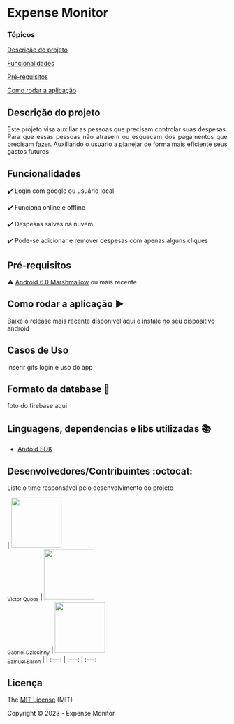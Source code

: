 <h1>Expense Monitor</h1> 

### Tópicos 

[Descrição do projeto](#descrição-do-projeto)

[Funcionalidades](#funcionalidades)

[Pré-requisitos](#pré-requisitos)

[Como rodar a aplicação](#como-rodar-a-aplicação-arrow_forward)



## Descrição do projeto 

<p align="justify">
 Este projeto visa auxiliar as pessoas que precisam controlar suas despesas. Para que essas pessoas não atrasem ou esqueçam dos pagamentos que precisam fazer. Auxiliando o usuário a planejar de forma mais eficiente seus gastos futuros.
</p>

## Funcionalidades

:heavy_check_mark: Login com google ou usuário local  

:heavy_check_mark: Funciona online e offline

:heavy_check_mark: Despesas salvas na nuvem

:heavy_check_mark: Pode-se adicionar e remover despesas com apenas alguns cliques


## Pré-requisitos

:warning: [Android 6.0 Marshmallow](https://www.android.com/intl/pt-BR_br/versions/marshmallow-6-0/) ou mais recente

## Como rodar a aplicação :arrow_forward:

Baixe o release mais recente dísponivel [aqui]() e instale no seu dispositivo android

## Casos de Uso

inserir gifs login e uso do app

## Formato da database :floppy_disk:

foto do firebase aqui

## Linguagens, dependencias e libs utilizadas :books:

- [Andoid SDK]()

## Desenvolvedores/Contribuintes :octocat:

Liste o time responsável pelo desenvolvimento do projeto

| [<img src="" width=115><br><sub>Victor Quoos</sub>](https://github.com/Diana-ops) 
|  [<img src="" width=115><br><sub>Gabriel Dziecinny</sub>](https://github.com/Diana-ops) 
|  [<img src="" width=115><br><sub>Samuel Baron</sub>](https://github.com/Diana-ops) |
| :---: | :---: | :---: 

## Licença 

The [MIT License]() (MIT)

Copyright :copyright: 2023 - Expense Monitor

